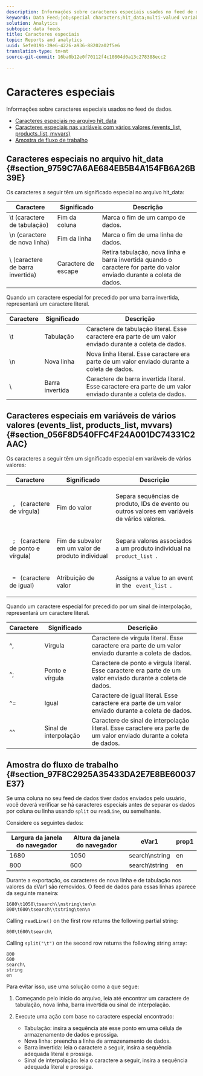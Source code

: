 ```yaml
---
description: Informações sobre caracteres especiais usados no feed de dados.
keywords: Data Feed;job;special characters;hit_data;multi-valued variables;events_list;products_list;mvvars
solution: Analytics
subtopic: data feeds
title: Caracteres especiais
topic: Reports and analytics
uuid: 5efe019b-39e6-4226-a936-88202a02f5e6
translation-type: tm+mt
source-git-commit: 16ba0b12e0f70112f4c10804d0a13c278388ecc2

---
```



# Caracteres especiais

Informações sobre caracteres especiais usados no feed de dados.

* [Caracteres especiais no arquivo hit_data](/help/export/analytics-data-feed/c-df-contents/datafeeds-spec-chars.md#section_9759C7A6AE684EB5B4A154FB6A26B39E)
* [Caracteres especiais nas variáveis com vários valores (events_list, products_list, mvvars)](/help/export/analytics-data-feed/c-df-contents/datafeeds-spec-chars.md#section_056F8D540FFC4F24A001DC74331C2AAC)
* [Amostra de fluxo de trabalho](/help/export/analytics-data-feed/c-df-contents/datafeeds-spec-chars.md#section_97F8C2925A35433DA2E7E8BE60037E37)

## Caracteres especiais no arquivo hit_data {#section_9759C7A6AE684EB5B4A154FB6A26B39E}

Os caracteres a seguir têm um significado especial no arquivo hit_data:

| Caractere | Significado | Descrição |
|--- |--- |--- |
| \t (caractere de tabulação) | Fim da coluna | Marca o fim de um campo de dados. |
| \n (caractere de nova linha) | Fim da linha | Marca o fim de uma linha de dados. |
| \  (caractere de barra invertida) | Caractere de escape | Retira tabulação, nova linha e barra invertida quando o caractere for parte do valor enviado durante a coleta de dados. |

Quando um caractere especial for precedido por uma barra invertida, representará um caractere literal.

| Caractere | Significado | Descrição |
|--- |--- |--- |
| \\t | Tabulação | Caractere de tabulação literal. Esse caractere era parte de um valor enviado durante a coleta de dados. |
| \\n | Nova linha | Nova linha literal. Esse caractere era parte de um valor enviado durante a coleta de dados. |
| \\ | Barra invertida | Caractere de barra invertida literal. Esse caractere era parte de um valor enviado durante a coleta de dados. |

## Caracteres especiais em variáveis de vários valores (events_list, products_list, mvvars) {#section_056F8D540FFC4F24A001DC74331C2AAC}

Os caracteres a seguir têm um significado especial em variáveis de vários valores:

<table id="table_FDA13DE05A784ED4972C2955BD2642C7"> 
 <thead> 
  <tr> 
   <th colname="col1" class="entry"> Caractere </th> 
   <th colname="col02" class="entry"> Significado </th> 
   <th colname="col2" class="entry"> Descrição </th> 
  </tr> 
 </thead>
 <tbody> 
  <tr> 
   <td colname="col1"> <code> , </code> (caractere de vírgula) </td> 
   <td colname="col02"> Fim do valor </td> 
   <td colname="col2"> <p>Separa sequências de produto, IDs de evento ou outros valores em variáveis de vários valores. </p> </td> 
  </tr> 
  <tr> 
   <td colname="col1"> <code> ; </code> (caractere de ponto e vírgula) </td> 
   <td colname="col02"> Fim de subvalor em um valor de produto individual </td> 
   <td colname="col2"> <p>Separa valores associados a um produto individual na <code> product_list </code>. </p> </td> 
  </tr> 
  <tr> 
   <td colname="col1"> <code> = </code> (caractere de igual) </td> 
   <td colname="col02"> Atribuição de valor </td> 
   <td colname="col2"> <p>Assigns a value to an event in the <code> event_list </code>. </p> </td> 
  </tr> 
 </tbody> 
</table>

Quando um caractere especial for precedido por um sinal de interpolação, representará um caractere literal.

| Caractere | Significado | Descrição |
|--- |--- |--- |
| ^, | Vírgula | Caractere de vírgula literal. Esse caractere era parte de um valor enviado durante a coleta de dados. |
| ^; | Ponto e vírgula | Caractere de ponto e vírgula literal. Esse caractere era parte de um valor enviado durante a coleta de dados. |
| ^= | Igual | Caractere de igual literal. Esse caractere era parte de um valor enviado durante a coleta de dados. |
| ^^ | Sinal de interpolação | Caractere de sinal de interpolação literal. Esse caractere era parte de um valor enviado durante a coleta de dados. |

## Amostra do fluxo de trabalho {#section_97F8C2925A35433DA2E7E8BE60037E37}

Se uma coluna no seu feed de dados tiver dados enviados pelo usuário, você deverá verificar se há caracteres especiais antes de separar os dados por coluna ou linha usando `split` ou `readLine`, ou semelhante.

Considere os seguintes dados:

| Largura da janela do navegador | Altura da janela do navegador | eVar1 | prop1 |
|---|---|---|---|
| 1680 | 1050 | search\nstring | en |
| 800 | 600 | search\tstring | en |

Durante a exportação, os caracteres de nova linha e de tabulação nos valores da eVar1 são removidos. O feed de dados para essas linhas aparece da seguinte maneira:

```
1680\t1050\tsearch\\nstring\ten\n 
800\t600\tsearch\\tstring\ten\n
```

Calling `readLine()` on the first row returns the following partial string:

```
800\t600\tsearch\
```

Calling `split("\t")` on the second row returns the following string array:

```
800 
600 
search\ 
string 
en
```

Para evitar isso, use uma solução como a que segue:

1. Começando pelo início do arquivo, leia até encontrar um caractere de tabulação, nova linha, barra invertida ou sinal de interpolação.
1. Execute uma ação com base no caractere especial encontrado:

   * Tabulação: insira a sequência até esse ponto em uma célula de armazenamento de dados e prossiga.
   * Nova linha: preencha a linha de armazenamento de dados.
   * Barra invertida: leia o caractere a seguir, insira a sequência adequada literal e prossiga.
   * Sinal de interpolação: leia o caractere a seguir, insira a sequência adequada literal e prossiga.


